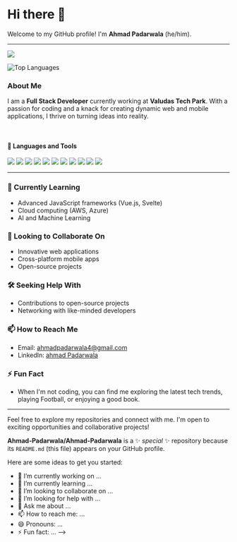 # Hi there 👋

Welcome to my GitHub profile! I'm **Ahmad Padarwala** (he/him).

---
<a href="https://github.com/Ahmad-Padarwala">
  <img align="center" src="https://github-readme-stats.vercel.app/api?username=Ahmad-Padarwala&show_icons=true&theme=dracula&private=true&include_all_commits=true" />
</a>

![Top Languages](https://github-readme-stats.vercel.app/api/top-langs/?username=Ahmad-Padarwala&layout=compact&theme=radical)
<td>



### About Me

I am a **Full Stack Developer** currently working at **Valudas Tech Park**. With a passion for coding and a knack for creating dynamic web and mobile applications, I thrive on turning ideas into reality.

<br />


#### 💼 Languages and Tools

<div>
<img src="https://img.shields.io/badge/-javascript-F7DF1E?&style=for-the-badge&logo=javascript&logoColor=black" />
<img src="https://img.shields.io/badge/-Node.js-87BF00?&style=for-the-badge&logo=node.js&logoColor=black" />
  <img src="https://img.shields.io/badge/-Express.js-F7F7F7?&style=for-the-badge&logo=express&logoColor=black" />
<img src="https://img.shields.io/badge/-ReactJS-grey?&style=for-the-badge&logo=react&logoColor=61DAFB" />
<img src="https://img.shields.io/badge/-postgresql-006548?&style=for-the-badge&logo=postgresql&logoColor=white" />
<img src="https://img.shields.io/badge/-MySQL-42759C?&style=for-the-badge&logo=mysql&logoColor=f7f7f7" />
<img src="https://img.shields.io/badge/-Next.js-000000?&style=for-the-badge&logo=next.js&logoColor=f7f7f7" />





<img src="https://img.shields.io/badge/-Postman-F56933?&style=for-the-badge&logo=postman&logoColor=f7f7f7" />


<img src="https://img.shields.io/badge/-Git-F05032?&style=for-the-badge&logo=git&logoColor=white" /> 
<img src="https://img.shields.io/badge/github-%23121011.svg?style=for-the-badge&logo=github&logoColor=white" />
<img src="https://img.shields.io/badge/Canva-%2300C4CC.svg?style=for-the-badge&logo=Canva&logoColor=white" />


  </div>


  ---
  

### 🌱 Currently Learning
- Advanced JavaScript frameworks (Vue.js, Svelte)
- Cloud computing (AWS, Azure)
- AI and Machine Learning

### 🚀 Looking to Collaborate On
- Innovative web applications
- Cross-platform mobile apps
- Open-source projects

### 🛠️ Seeking Help With
- Contributions to open-source projects
- Networking with like-minded developers

### 📫 How to Reach Me
- Email: [ahmadpadarwala4@gmail.com](mailto:ahmadpadarwala4@gmail.com)
- LinkedIn: [ahmad Padarwala](https://www.linkedin.com/in/ahmad-padarwala/)

### ⚡ Fun Fact
- When I'm not coding, you can find me exploring the latest tech trends, playing Football, or enjoying a good book.

---

Feel free to explore my repositories and connect with me. I'm open to exciting opportunities and collaborative projects!


**Ahmad-Padarwala/Ahmad-Padarwala** is a ✨ _special_ ✨ repository because its `README.md` (this file) appears on your GitHub profile.

Here are some ideas to get you started:

- 🔭 I’m currently working on ...
- 🌱 I’m currently learning ...
- 👯 I’m looking to collaborate on ...
- 🤔 I’m looking for help with ...
- 💬 Ask me about ...
- 📫 How to reach me: ...
- 😄 Pronouns: ...
- ⚡ Fun fact: ...
-->
